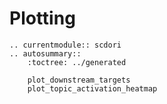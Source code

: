 # Plotting

```{eval-rst}
.. currentmodule:: scdori
.. autosummary::
    :toctree: ../generated

    plot_downstream_targets
    plot_topic_activation_heatmap
```
